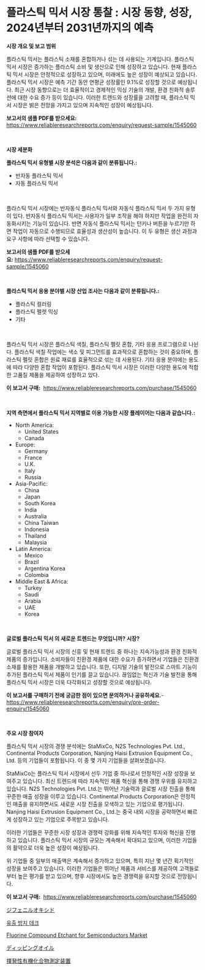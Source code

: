 <p><h1>플라스틱 믹서 시장 통찰 : 시장 동향, 성장, 2024년부터 2031년까지의 예측</h1></p><p><strong>시장 개요 및 보고 범위</strong></p>
<p><p>플라스틱 믹서는 플라스틱 소재를 혼합하거나 섞는 데 사용되는 기계입니다. 플라스틱 믹서 시장은 증가하는 플라스틱 소비 및 생산으로 인해 성장하고 있습니다. 현재 플라스틱 믹서 시장은 안정적으로 성장하고 있으며, 미래에도 높은 성장이 예상되고 있습니다. 플라스틱 믹서 시장은 예측 기간 동안 연평균 성장률인 9.1%로 성장할 것으로 예상됩니다. 최근 시장 동향으로는 더 효율적이고 경제적인 믹싱 기술의 개발, 환경 친화적 솔루션에 대한 수요 증가 등이 있습니다. 이러한 트렌드와 성장률을 고려할 때, 플라스틱 믹서 시장은 밝은 전망을 가지고 있으며 지속적인 성장이 예상됩니다.</p></p>
<p><strong>보고서의 샘플 PDF를 받으세요:</strong> <a href="https://www.reliableresearchreports.com/enquiry/request-sample/1545060">https://www.reliableresearchreports.com/enquiry/request-sample/1545060</a></p>
<p>&nbsp;</p>
<p><strong>시장 세분화</strong></p>
<p><strong>플라스틱 믹서 유형별 시장 분석은 다음과 같이 분류됩니다.:</strong></p>
<p><ul><li>반자동 플라스틱 믹서</li><li>자동 플라스틱 믹서</li></ul></p>
<p>&nbsp;</p>
<p><p>플라스틱 믹서 시장에는 반자동식 플라스틱 믹서와 자동식 플라스틱 믹서 두 가지 유형이 있다. 반자동식 플라스틱 믹서는 사용자가 일부 조작을 해야 하지만 작업을 완전히 자동화시키는 기능이 있습니다. 반면 자동식 플라스틱 믹서는 턴키나 버튼을 누르기만 하면 작업이 자동으로 수행되므로 효율성과 생산성이 높습니다. 이 두 유형은 생산 과정과 요구 사항에 따라 선택할 수 있습니다.</p></p>
<p><strong>보고서의 샘플 PDF를 받으세요:</strong>&nbsp;<a href="https://www.reliableresearchreports.com/enquiry/request-sample/1545060">https://www.reliableresearchreports.com/enquiry/request-sample/1545060</a></p>
<p>&nbsp;</p>
<p><strong> 플라스틱 믹서 응용 분야별 시장 산업 조사는 다음과 같이 분류됩니다.:</strong></p>
<p><ul><li>플라스틱 컬러링</li><li>플라스틱 펠렛 믹싱</li><li>기타</li></ul></p>
<p>&nbsp;</p>
<p><p>플라스틱 믹서 시장은 플라스틱 색칠, 플라스틱 펠릿 혼합, 기타 응용 프로그램으로 나뉜다. 플라스틱 색칠 작업에는 색소 및 피그먼트를 효과적으로 혼합하는 것이 중요하며, 플라스틱 펠릿 혼합은 원료 재료를 효율적으로 섞는 데 사용된다. 기타 응용 분야에는 용도에 따라 다양한 혼합 작업이 포함된다. 플라스틱 믹서 시장은 이러한 다양한 용도에 적합한 고품질 제품을 제공하여 성장하고 있다.</p></p>
<p><strong>이 보고서 구매:</strong>&nbsp; <a href="https://www.reliableresearchreports.com/purchase/1545060">https://www.reliableresearchreports.com/purchase/1545060</a></p>
<p>&nbsp;</p>
<p><strong>지역 측면에서 플라스틱 믹서 지역별로 이용 가능한 시장 플레이어는 다음과 같습니다.:</strong></p>
<p><ul>
    <li>
        North America:
        <ul>
            <li>United States</li>
            <li>Canada</li>
        </ul>
    </li>
    <li>
        Europe:
        <ul>
            <li>Germany</li>
            <li>France</li>
            <li>U.K.</li>
            <li>Italy</li>
            <li>Russia</li>
        </ul>
    </li>
    <li>
        Asia-Pacific:
        <ul>
            <li>China</li>
            <li>Japan</li>
            <li>South Korea</li>
            <li>India</li>
            <li>Australia</li>
            <li>China Taiwan</li>
            <li>Indonesia</li>
            <li>Thailand</li>
            <li>Malaysia</li>
        </ul>
    </li>
    <li>
        Latin America:
        <ul>
            <li>Mexico</li>
            <li>Brazil</li>
            <li>Argentina Korea</li>
            <li>Colombia</li>
        </ul>
    </li>
    <li>
        Middle East & Africa:
        <ul>
            <li>Turkey</li>
            <li>Saudi</li>
            <li>Arabia</li>
            <li>UAE</li>
            <li>Korea</li>
        </ul>
    </li>
    </ul></p>
<p>&nbsp;</p>
<p><strong>글로벌 플라스틱 믹서 의 새로운 트렌드는 무엇입니까? 시장?</strong></p>
<p><p>글로벌 플라스틱 믹서 시장의 신흥 및 현재 트렌드 중 하나는 지속가능성과 환경 친화적 제품의 증가입니다. 소비자들이 친환경 제품에 대한 수요가 증가하면서 기업들은 친환경 소재를 활용한 제품을 개발하고 있습니다. 또한, 디지털 기술의 발전으로 스마트 기능이 추가된 플라스틱 믹서 제품이 인기를 끌고 있습니다. 끊임없는 혁신과 기술 발전을 통해 플라스틱 믹서 시장은 더욱 다각화되고 성장할 것으로 예상됩니다.</p></p>
<p><strong>이 보고서를 구매하기 전에 궁금한 점이 있으면 문의하거나 공유하세요.</strong>- <a href="https://www.reliableresearchreports.com/enquiry/pre-order-enquiry/1545060">https://www.reliableresearchreports.com/enquiry/pre-order-enquiry/1545060</a></p>
<p>&nbsp;</p>
<p><strong>주요 시장 참여자</strong></p>
<p><p>플라스틱 믹서 시장의 경쟁 분석에는 StaMixCo, N2S Technologies Pvt. Ltd., Continental Products Corporation, Nanjing Haisi Extrusion Equipment Co., Ltd. 등의 기업들이 포함됩니다. 이 중 몇 가지 기업들을 살펴보겠습니다.</p><p>StaMixCo는 플라스틱 믹서 시장에서 선두 기업 중 하나로서 안정적인 시장 성장을 보여주고 있습니다. 최신 트렌드에 따라 지속적인 제품 혁신을 통해 경쟁 우위를 유지하고 있습니다. N2S Technologies Pvt. Ltd.는 뛰어난 기술력과 글로벌 시장 진출을 통해 꾸준한 매출 성장을 이루고 있습니다. Continental Products Corporation은 안정적인 매출을 유지하면서도 새로운 시장 진출을 모색하고 있는 기업으로 평가됩니다. Nanjing Haisi Extrusion Equipment Co., Ltd.는 중국 내외 시장을 공략하면서 빠르게 성장하고 있는 기업으로 주목받고 있습니다.</p><p>이러한 기업들은 꾸준한 시장 성장과 경쟁력 강화를 위해 지속적인 투자와 혁신을 진행하고 있습니다. 플라스틱 믹서 시장의 규모는 계속해서 확대되고 있으며, 이러한 기업들의 활약으로 더욱 높은 성장이 예상됩니다.</p><p>위 기업들 중 일부의 매출액은 계속해서 증가하고 있으며, 특히 지난 몇 년간 획기적인 성장을 보여주고 있습니다. 이러한 기업들은 뛰어난 제품과 서비스를 제공하여 고객들로부터 높은 평가를 받고 있으며, 향후 시장에서도 높은 경쟁력을 유지할 것으로 전망됩니다.</p></p>
<p><strong>이 보고서 구매:</strong>&nbsp;&nbsp;<a href="https://www.reliableresearchreports.com/purchase/1545060">https://www.reliableresearchreports.com/purchase/1545060</a></p>
<p><p><a href="https://github.com/marbadji/Market-Research-Report-List-1/blob/main/999600514848.md">ジフェニルオキシド</a></p><p><a href="https://medium.com/@angelardelean202220221/%EC%8A%A4%ED%94%BC%EB%A6%B4-%EC%BB%A8%ED%85%8C%EC%9D%B8%EB%A8%BC%ED%8A%B8-%EB%8D%B0%ED%81%AC-%EC%8B%9C%EC%9E%A5%EC%9D%80-%EC%8B%9C%EC%9E%A5-%EC%A0%90%EC%9C%A0%EC%9C%A8-%ED%81%AC%EA%B8%B0-%EB%B0%8F-2031%EB%85%84%EA%B9%8C%EC%A7%80%EC%9D%98-%EC%98%88%EC%B8%A1%EB%90%9C-%EC%98%88%EC%83%81%EC%97%90-%EC%B4%88%EC%A0%90%EC%9D%84-%EB%A7%9E%EC%B6%A5%EB%8B%88%EB%8B%A4-e95f47b425d2">유출 방지 데크</a></p><p><a href="https://github.com/mancsybtousav/Market-Research-Report-List-1/blob/main/fluorine-compound-etchant-for-semiconductors-market.md">Fluorine Compound Etchant for Semiconductors Market</a></p><p><a href="https://github.com/KaydenJohns1964/Market-Research-Report-List-1/blob/main/669278814849.md">ディッピングオイル</a></p><p><a href="https://medium.com/@rockcod61/voc%E6%B8%AC%E5%AE%9A%E8%A3%85%E7%BD%AE%E5%B8%82%E5%A0%B4%E3%81%AE%E3%82%B5%E3%82%A4%E3%82%BA-cagr-%E3%83%88%E3%83%AC%E3%83%B3%E3%83%89-2024-2030-4ef28aa8fbdc">揮発性有機化合物測定装置</a></p></p>
